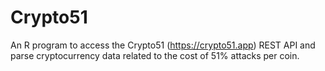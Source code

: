 # Crypto51
An R program to access the Crypto51 (https://crypto51.app) REST API and parse cryptocurrency data related to the cost of 51% attacks per coin.
